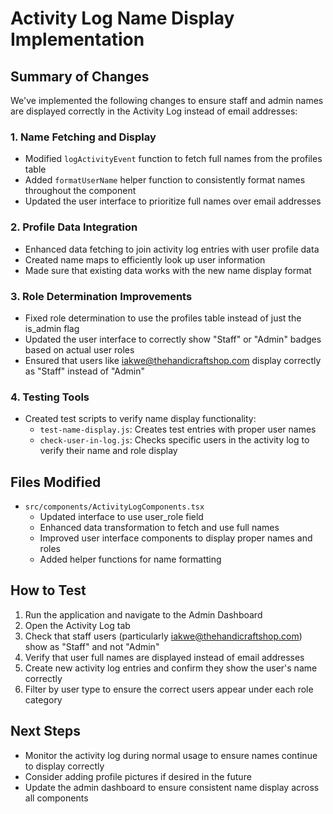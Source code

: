 # Activity Log Name Display Implementation

## Summary of Changes

We've implemented the following changes to ensure staff and admin names are displayed correctly in the Activity Log instead of email addresses:

### 1. Name Fetching and Display
- Modified `logActivityEvent` function to fetch full names from the profiles table
- Added `formatUserName` helper function to consistently format names throughout the component
- Updated the user interface to prioritize full names over email addresses

### 2. Profile Data Integration
- Enhanced data fetching to join activity log entries with user profile data
- Created name maps to efficiently look up user information
- Made sure that existing data works with the new name display format

### 3. Role Determination Improvements
- Fixed role determination to use the profiles table instead of just the is_admin flag
- Updated the user interface to correctly show "Staff" or "Admin" badges based on actual user roles
- Ensured that users like iakwe@thehandicraftshop.com display correctly as "Staff" instead of "Admin"

### 4. Testing Tools
- Created test scripts to verify name display functionality:
  - `test-name-display.js`: Creates test entries with proper user names
  - `check-user-in-log.js`: Checks specific users in the activity log to verify their name and role display

## Files Modified
- `src/components/ActivityLogComponents.tsx`
  - Updated interface to use user_role field
  - Enhanced data transformation to fetch and use full names
  - Improved user interface components to display proper names and roles
  - Added helper functions for name formatting

## How to Test
1. Run the application and navigate to the Admin Dashboard
2. Open the Activity Log tab
3. Check that staff users (particularly iakwe@thehandicraftshop.com) show as "Staff" and not "Admin"
4. Verify that user full names are displayed instead of email addresses
5. Create new activity log entries and confirm they show the user's name correctly
6. Filter by user type to ensure the correct users appear under each role category

## Next Steps
- Monitor the activity log during normal usage to ensure names continue to display correctly
- Consider adding profile pictures if desired in the future
- Update the admin dashboard to ensure consistent name display across all components
